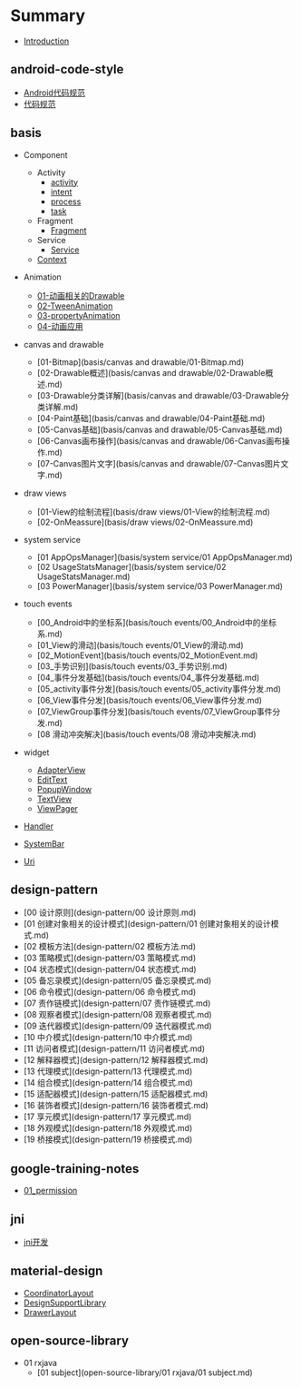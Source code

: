# Summary

* [Introduction](README.md)

## android-code-style

* [Android代码规范](android-code-style/Android代码规范.md)
* [代码规范](android-code-style/代码规范.md)

## basis

* Component
    * Activity
        * [activity](basis/component/activity/activity.md)
        * [intent](basis/component/activity/intent.md)
        * [process](basis/component/activity/process.md)
        * [task](basis/component/activity/task.md)
    * Fragment
        * [Fragment](basis/component/fragment/fragment.md)
    * Service
        * [Service](basis/component/service/service.md)
    * [Context](basis/component/Context.md)

* Animation
    * [01-动画相关的Drawable](basis/animation/01-动画相关的Drawable.md)
    * [02-TweenAnimation](basis/animation/02-TweenAnimation.md)
    * [03-propertyAnimation](basis/animation/03-propertyAnimation.md)
    * [04-动画应用](basis/animation/04-动画应用.md)

* canvas and drawable
    * [01-Bitmap](basis/canvas and drawable/01-Bitmap.md)
    * [02-Drawable概述](basis/canvas and drawable/02-Drawable概述.md)
    * [03-Drawable分类详解](basis/canvas and drawable/03-Drawable分类详解.md)
    * [04-Paint基础](basis/canvas and drawable/04-Paint基础.md)
    * [05-Canvas基础](basis/canvas and drawable/05-Canvas基础.md)
    * [06-Canvas画布操作](basis/canvas and drawable/06-Canvas画布操作.md)
    * [07-Canvas图片文字](basis/canvas and drawable/07-Canvas图片文字.md)

* draw views
    * [01-View的绘制流程](basis/draw views/01-View的绘制流程.md)
    * [02-OnMeassure](basis/draw views/02-OnMeassure.md)

* system service
    * [01 AppOpsManager](basis/system service/01 AppOpsManager.md)
    * [02 UsageStatsManager](basis/system service/02 UsageStatsManager.md)
    * [03 PowerManager](basis/system service/03 PowerManager.md)

* touch events
    * [00_Android中的坐标系](basis/touch events/00_Android中的坐标系.md)
    * [01_View的滑动](basis/touch events/01_View的滑动.md)
    * [02_MotionEvent](basis/touch events/02_MotionEvent.md)
    * [03_手势识别](basis/touch events/03_手势识别.md)
    * [04_事件分发基础](basis/touch events/04_事件分发基础.md)
    * [05_activity事件分发](basis/touch events/05_activity事件分发.md)
    * [06_View事件分发](basis/touch events/06_View事件分发.md)
    * [07_ViewGroup事件分发](basis/touch events/07_ViewGroup事件分发.md)
    * [08 滑动冲突解决](basis/touch events/08 滑动冲突解决.md)

* widget
    * [AdapterView](basis/widget/AdapterView.md)
    * [EditText](basis/widget/EditText.md)
    * [PopupWindow](basis/widget/PopupWindow.md)
    * [TextView](basis/widget/TextView.md)
    * [ViewPager](basis/widget/ViewPager.md)

* [Handler](basis/Handler.md)
* [SystemBar](basis/SystemBar.md)
* [Uri](basis/Uri.md)

## design-pattern

* [00 设计原则](design-pattern/00 设计原则.md)
* [01 创建对象相关的设计模式](design-pattern/01 创建对象相关的设计模式.md)
* [02 模板方法](design-pattern/02 模板方法.md)
* [03 策略模式](design-pattern/03 策略模式.md)
* [04 状态模式](design-pattern/04 状态模式.md)
* [05 备忘录模式](design-pattern/05 备忘录模式.md)
* [06 命令模式](design-pattern/06 命令模式.md)
* [07 责作链模式](design-pattern/07 责作链模式.md)
* [08 观察者模式](design-pattern/08 观察者模式.md)
* [09 迭代器模式](design-pattern/09 迭代器模式.md)
* [10 中介模式](design-pattern/10 中介模式.md)
* [11 访问者模式](design-pattern/11 访问者模式.md)
* [12 解释器模式](design-pattern/12 解释器模式.md)
* [13 代理模式](design-pattern/13 代理模式.md)
* [14 组合模式](design-pattern/14 组合模式.md)
* [15 适配器模式](design-pattern/15 适配器模式.md)
* [16 装饰者模式](design-pattern/16 装饰者模式.md)
* [17 享元模式](design-pattern/17 享元模式.md)
* [18 外观模式](design-pattern/18 外观模式.md)
* [19 桥接模式](design-pattern/19 桥接模式.md)

## google-training-notes

* [01_permission](google-training-notes/01_permission.md)

## jni

* [jni开发](jni/Jni开发.md)

## material-design

* [CoordinatorLayout](material-design/CoordinatorLayout.md)
* [DesignSupportLibrary](material-design/DesignSupportLibrary.md)
* [DrawerLayout](material-design/DrawerLayout.md)

## open-source-library

* 01 rxjava
    * [01 subject](open-source-library/01 rxjava/01 subject.md)